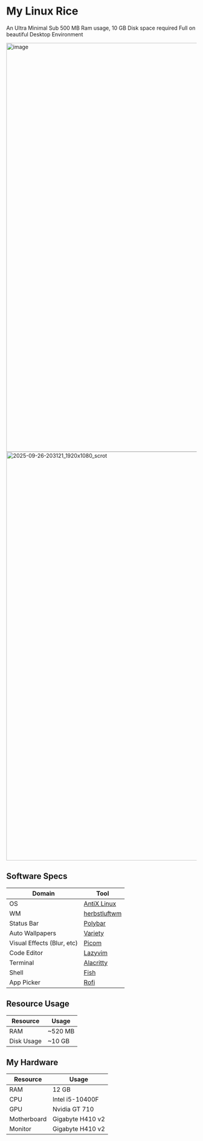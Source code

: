 # My Linux Rice

An Ultra Minimal Sub 500 MB Ram usage, 10 GB Disk space required Full on beautiful Desktop Environment

<img width="1920" height="1080" alt="image" src="https://github.com/user-attachments/assets/49853839-1899-4835-9fca-aeead26874ec" />
<img width="1920" height="1080" alt="2025-09-26-203121_1920x1080_scrot" src="https://github.com/user-attachments/assets/74b9a87d-373e-4a96-a4e5-8fd8ee712907" />

## Software Specs

| Domain                     | Tool                                               |
| -------------------------- | -------------------------------------------------- |
| OS                         | [AntiX Linux](https://antixlinux.com/)             |
| WM                         | [herbstluftwm](https://herbstluftwm.org/)          |
| Status Bar                 | [Polybar](https://polybar.github.io/)              |
| Auto Wallpapers            | [Variety](https://github.com/varietywalls/variety) |
| Visual Effects (Blur, etc) | [Picom](https://github.com/yshui/picom)            |
| Code Editor                | [Lazyvim](https://www.lazyvim.org/)                |
| Terminal                   | [Alacritty](https://alacritty.org/index.html)      |
| Shell                      | [Fish](https://fishshell.com/)                     |
| App Picker                 | [Rofi](https://davatorium.github.io/rofi/)         |

## Resource Usage

| Resource   | Usage   |
| ---------- | ------- |
| RAM        | ~520 MB |
| Disk Usage | ~10 GB  |

## My Hardware

| Resource    | Usage            |
| ----------- | ---------------- |
| RAM         | 12 GB            |
| CPU         | Intel i5-10400F  |
| GPU         | Nvidia GT 710    |
| Motherboard | Gigabyte H410 v2 |
| Monitor     | Gigabyte H410 v2 |
